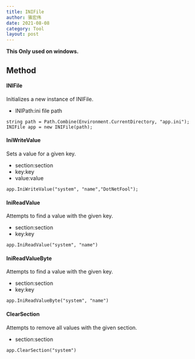 ```yaml
---
title: INIFile
author: 骆宏伟
date: 2021-08-08
category: Tool
layout: post
---
```


**This Only used on windows.**
## Method

#### INIFile
Initializes a new instance of INIFile.
+ INIPath:ini file path
```
string path = Path.Combine(Environment.CurrentDirectory, "app.ini");
INIFile app = new INIFile(path);
```

#### IniWriteValue
Sets a value for a given key.
+ section:section
+ key:key
+ value:value
```
app.IniWriteValue("system", "name","DotNetFool");
```

#### IniReadValue
Attempts to find a value with the given key.
+ section:section
+ key:key
```
app.IniReadValue("system", "name")
```

#### IniReadValueByte
Attempts to find a value with the given key.
+ section:section
+ key:key
```
app.IniReadValueByte("system", "name")
```

#### ClearSection
Attempts to remove all values with the given section.
+ section:section
```
app.ClearSection("system")
```
